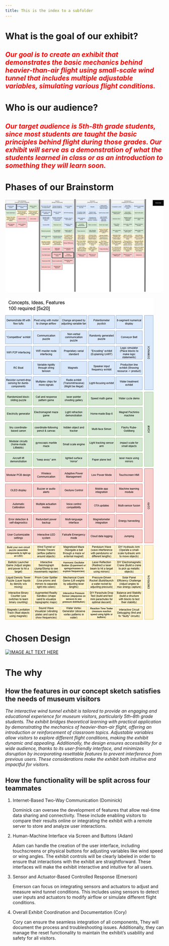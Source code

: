 ```yaml
---
title: This is the index to a subfolder
---
```


# What is the goal of our exhibit?

## <span style="color: red">*Our goal is to create an exhibit that demonstrates the basic mechanics behind heavier-than-air flight using small-scale wind tunnel that includes multiple adjustable variables, simulating various flight conditions.*</span>

# Who is our audience?
## <span style="color: red">*Our target audience is 5th-8th grade students, since most students are taught the basic principles behind flight during those grades. Our exhibit will serve as a demonstration of what the students learned in class or as an introduction to something they will learn soon.*</span>

# Phases of our Brainstorm 
![IMAGE ALT TEXT HERE](https://raw.githubusercontent.com/RecPal/Group304EGR314.github.io/refs/heads/main/media/OrganizedIdeation.drawio.png)

![IMAGE ALT TEXT HERE](https://raw.githubusercontent.com/RecPal/Group304EGR314.github.io/refs/heads/main/media/Ideation.drawio.png)

# Chosen Design
[![IMAGE ALT TEXT HERE](https://img.youtube.com/vi/K2Sln-ReN9U/0.jpg)](https://www.youtube.com/watch?v=K2Sln-ReN9U)

# The why
## How the features in our concept sketch satisfies the needs of museum visitors

*The interactive wind tunnel exhibit is tailored to provide an engaging and educational experience for museum visitors, particularly 5th–8th grade students. The exhibit bridges theoretical learning with practical application by demonstrating the mechanics of heavier-than-air flight, offering an introduction or reinforcement of classroom topics. Adjustable variables allow visitors to explore different flight conditions, making the exhibit dynamic and appealing. Additionally, the design ensures accessibility for a wide audience, thanks to its user-friendly interface, and minimizes disruption by incorporating resettable features to prevent interference from previous users. These considerations make the exhibit both intuitive and impactful for visitors.*

## How the functionality will be split across four teammates

1. Internet-Based Two-Way Communication (Dominick)

   Dominick can oversee the development of features that allow real-time data sharing and connectivity. These include enabling visitors to compare their results online or integrating the exhibit with a remote server to store and analyze user interactions.

2. Human-Machine Interface via Screen and Buttons (Adam)	

   Adam can handle the creation of the user interface, including touchscreens or physical buttons for adjusting variables like wind speed or wing angles. The exhibit controls will be clearly labeled in order to ensure that interactions with the exhibit are straightforward. These interfaces will make the exhibit interactive and intuitive for all users.

3. Sensor and Actuator-Based Controlled Response (Emerson)

   Emerson can focus on integrating sensors and actuators to adjust and measure wind tunnel conditions. This includes using sensors to detect user inputs and actuators to modify airflow or simulate different flight conditions.

4. Overall Exhibit Coordination and Documentation (Cory)

   Cory can ensure the seamless integration of all components, They will document the process and troubleshooting issues. Additionally, they can manage the reset functionality to maintain the exhibit’s usability and safety for all visitors.
